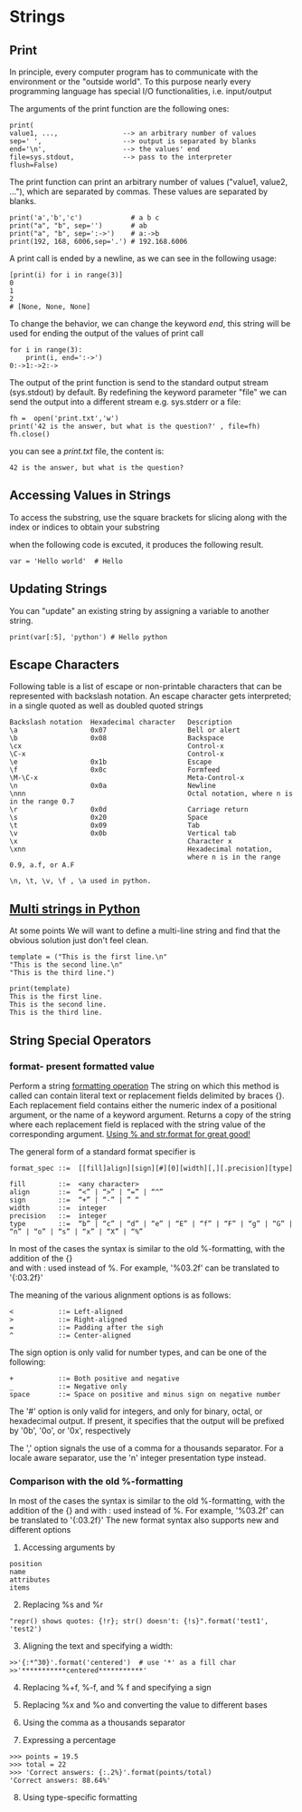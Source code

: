 # Strings
## Print
In principle, every computer program has to communicate with the environment or the "outside world".
To this purpose nearly every programming language has special I/O functionalities, i.e. input/output

The arguments of the print function are the following ones:
```
print(
value1, ...,                --> an arbitrary number of values
sep=' ',                    --> output is separated by blanks
end='\n',                   --> the values' end  
file=sys.stdout,            --> pass to the interpreter
flush=False)
```
The print function can print an arbitrary number of values ("value1, value2, ..."), which are separated by commas. These values are separated by blanks. 
```
print('a','b','c')            # a b c
print("a", "b", sep='')       # ab
print("a", "b", sep=':->')    # a:->b
print(192, 168, 6006,sep='.') # 192.168.6006
```
A print call is ended by a newline, as we can see in the following usage:
```
[print(i) for i in range(3)]
0
1
2
# [None, None, None]
```
To change the behavior, we can change the keyword *end*, this string will be used for ending the output of the values of  print call
```
for i in range(3):
    print(i, end=':->')   
0:->1:->2:->
```
The output of the print function is send to the standard output stream (sys.stdout) by default. By redefining the keyword parameter "file" we can send the output into a different stream e.g. sys.stderr or a file:
```
fh =  open('print.txt','w')
print('42 is the answer, but what is the question?' , file=fh)
fh.close()
```
you can see a *print.txt* file, the content is:
```
42 is the answer, but what is the question?
```

## Accessing Values in Strings

To access the substring, use the square brackets for slicing along  with the index or indices to obtain your substring

when the following code is excuted, it produces the following result.
```
var = 'Hello world'  # Hello
```
## Updating Strings
You can "update" an existing string by assigning  a variable to another string.
```
print(var[:5], 'python') # Hello python
```

## Escape Characters
Following table is a list of escape or non-printable characters that can be represented with backslash notation.
An escape character gets interpreted; in a single quoted as well as doubled quoted strings

```
Backslash notation	Hexadecimal character	Description
\a                  0x07                    Bell or alert
\b                  0x08                    Backspace
\cx                                         Control-x
\C-x                                        Control-x
\e                  0x1b                    Escape
\f                  0x0c	                Formfeed
\M-\C-x	                                    Meta-Control-x
\n                  0x0a	                Newline
\nnn                                        Octal notation, where n is in the range 0.7
\r                  0x0d                    Carriage return
\s                  0x20                    Space
\t                  0x09                    Tab
\v                  0x0b                    Vertical tab
\x                                          Character x
\xnn                                        Hexadecimal notation,
                                            where n is in the range 0.9, a.f, or A.F

```
```
\n, \t, \v, \f , \a used in python.
```

## [Multi strings in Python](https://www.smallsurething.com/multi-line-strings-in-python/)
At some points We will want to define a multi-line string and find that the obvious solution just don't feel clean.

```
template = ("This is the first line.\n"
"This is the second line.\n"
"This is the third line.")

print(template)
This is the first line.
This is the second line.
This is the third line.
```
## String Special Operators
### format- present formatted value
Perform a string [formatting operation](https://docs.python.org/3.5/library/functions.html?highlight=format#format)
The string on which this method is called can contain literal text or replacement fields delimited by braces {}.
Each replacement field contains either the numeric index of a positional argument, or the name of a keyword argument.
Returns a copy of the string where each replacement field is replaced with the string value of the corresponding argument.
[Using % and str.format for great good!](https://pyformat.info/#named_placeholders)

The general form of a standard format specifier is
```
format_spec ::=  [[fill]align][sign][#][0][width][,][.precision][type]
```
```
fill        ::=  <any character>
align       ::=  “<” | “>” | “=” | “^”
sign        ::=  “+” | “-” | ” “
width       ::=  integer
precision   ::=  integer
type        ::=  “b” | “c” | “d” | “e” | “E” | “f” | “F” | “g” | “G” | “n” | “o” | “s” | “x” | “X” | “%”
```

In most of the cases the syntax is similar to the old %-formatting, with the addition of the {} <br>
and with : used instead of %. For example, '%03.2f' can be translated to '{:03.2f}'

The meaning of the various alignment options is as follows:
```
<           ::= Left-aligned
>           ::= Right-aligned
=           ::= Padding after the sigh
^           ::= Center-aligned
```

The sign option is only valid for number types, and can be one of the following:
```
+           ::= Both positive and negative
_           ::= Negative only
space       ::= Space on positive and minus sign on negative number
```
The '#' option is only valid for integers, and only for binary, octal, or hexadecimal output.
If present, it specifies that the output will be prefixed by '0b', '0o', or '0x', respectively

The ',' option signals the use of a comma for a thousands separator.
For a locale aware separator, use the 'n' integer presentation type instead.

###  Comparison with the old %-formatting
In most of the cases the syntax is similar to the old %-formatting, 
with the addition of the {} and with : used instead of %. For example, '%03.2f' can be translated to '{:03.2f}'
The new format syntax also supports new and different options

1. Accessing arguments by 
```
position
name
attributes
items
```
2. Replacing %s and %r
```
"repr() shows quotes: {!r}; str() doesn't: {!s}".format('test1', 'test2')
```
3. Aligning the text and specifying a width:
```
>>'{:*^30}'.format('centered')  # use '*' as a fill char
>>'***********centered***********'
```
4. Replacing %+f, %-f, and % f and specifying a sign

5. Replacing %x and %o and converting the value to different bases

6. Using the comma as a thousands separator

7. Expressing a percentage
```
>>> points = 19.5
>>> total = 22
>>> 'Correct answers: {:.2%}'.format(points/total)
'Correct answers: 88.64%'
```
8. Using type-specific formatting

